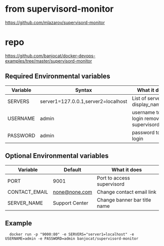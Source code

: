 
# from supervisord-monitor
https://github.com/mlazarov/supervisord-monitor
# repo
https://github.com/banjocat/docker-devops-examples/tree/master/supervisord-monitor

## Required Environmental variables
| Variable | Syntax |What it does|
|----------|--------|------|
|SERVERS|server1=127.0.0.1,server2=localhost| List of servers by display_name=url|
|USERNAME|admin|username to login remove supervisord|
|PASSWORD|admin|password to login

## Optional Environmental variables
| Variable | Default |What it does|
|----------|--------|------|
|PORT| 9001 | Port to access supervisord|
|CONTACT_EMAIL| none@none.com | Change contact email link|
|SERVER_NAME | Support Center | Change banner bar title name|



## Example

      docker run -p "9000:80" -e SERVERS="server1=localhost" -e USERNAME=admin -e PASSWORD=admin banjocat/supervisord-monitor
